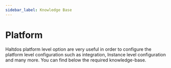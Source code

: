```yaml
---
sidebar_label: Knowledge Base
---
```

# Platform

Haltdos platform level option are very useful in order to configure the platform level configuration such as integration, Instance level configuration and many more. You can find below the required knowledge-base.

